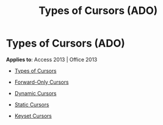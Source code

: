 ﻿---
title: Types of Cursors (ADO)
TOCTitle: Types of Cursors
ms:assetid: f55122d6-e50d-4b79-8d1f-b6940c7d87de
ms:mtpsurl: https://msdn.microsoft.com/library/JJ250249(v=office.15)
ms:contentKeyID: 48548710
ms.date: 09/18/2015
mtps_version: v=office.15
---

# Types of Cursors (ADO)


**Applies to**: Access 2013 | Office 2013



  - [Types of Cursors](types-of-cursors.md)

  - [Forward-Only Cursors](forward-only-cursors.md)

  - [Dynamic Cursors](dynamic-cursors.md)

  - [Static Cursors](static-cursors.md)

  - [Keyset Cursors](keyset-cursors.md)

